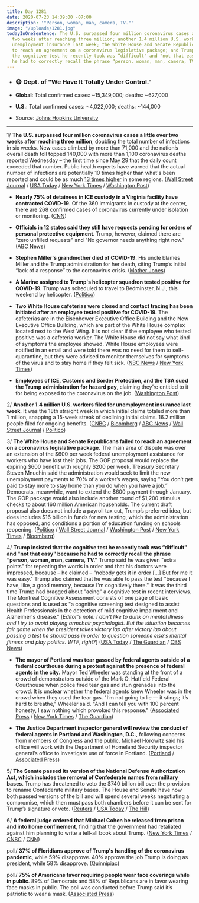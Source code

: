 ```yaml
---
title: Day 1281
date: 2020-07-23 14:39:00 -07:00
description: '"Person, woman, man, camera, TV."'
image: "/uploads/1281.jpg"
todayInOneSentence: The U.S. surpassed four million coronavirus cases a little over
  two weeks after reaching three million; another 1.4 million U.S. workers filed for
  unemployment insurance last week; the White House and Senate Republicans failed
  to reach an agreement on a coronavirus legislative package; and Trump insisted that
  the cognitive test he recently took was “difficult" and "not that easy" because
  he had to correctly recall the phrase “person, woman, man, camera, TV.”
---
```


* ### 😷 Dept. of "We Have It Totally Under Control."

* **Global**: Total confirmed cases: \~15,349,000; deaths: \~627,000

* **U.S.**: Total confirmed cases: \~4,022,000; deaths: \~144,000

* Source: [Johns Hopkins University](https://coronavirus.jhu.edu/map.html)

---

1/ **The U.S. surpassed four million coronavirus cases a little over two weeks after reaching three million**, doubling the total number of infections in six weeks. New cases climbed by more than 71,000 and the nation’s overall death toll topped 140,000 with more than 1,100 coronavirus deaths reported Wednesday – the first time since May 29 that the daily count exceeded that number. Public health experts have warned that the actual number of infections are potentially 10 times higher than what's been reported and could be as much [13 times higher](https://www.nytimes.com/2020/07/21/health/coronavirus-infections-us.html) in some regions. ([Wall Street Journal](https://www.wsj.com/articles/coronavirus-latest-news-07-23-2020-11595493659?mod=hp_lead_pos3) / [USA Today](https://www.usatoday.com/story/news/nation/2020/07/23/united-states-coronavirus-cases-deaths-timeline/5485674002/) / [New York Times](https://www.nytimes.com/2020/07/23/world/coronavirus-covid-19.html#link-39da89b8) / [Washington Post](https://www.washingtonpost.com/nation/2020/07/23/covid-live-updates-us/?hpid=hp_hp-top-table-high_virus-luf-1225am%3Aprime-time%2Fpromo))

* **Nearly 75% of detainees in ICE custody in a Virginia facility have contracted COVID-19**. Of the 360 immigrants in custody at the center, there are 268 confirmed cases of coronavirus currently under isolation or monitoring. ([CNN](https://www.cnn.com/2020/07/23/politics/immigration-ice-detention-coronavirus-farmville/index.html))

* **Officials in 12 states said they still have requests pending for orders of personal protective equipment**. Trump, however, claimed there are "zero unfilled requests" and "No governor needs anything right now." ([ABC News](https://abcnews.go.com/Health/trump-claim-12-states-orders-coronavirus-supplies-unfilled/story?id=71946598))

* **Stephen Miller's grandmother died of COVID-19**. His uncle blames Miller and the Trump administration for her death, citing Trump’s initial “lack of a response” to the coronavirus crisis. ([Mother Jones](https://www.motherjones.com/politics/2020/07/stephen-millers-grandmother-died-of-covid-19-her-son-blames-the-trump-administration/))

* **A Marine assigned to Trump's helicopter squadron tested positive for COVID-19**. Trump was scheduled to travel to Bedminster, N.J., this weekend by helicopter. ([Politico](https://www.politico.com/news/2020/07/23/marine-one-helicopter-covid-positive-380444))

* **Two White House cafeterias were closed and contact tracing has been initiated after an employee tested positive for COVID-19.** The cafeterias are in the Eisenhower Executive Office Building and the New Executive Office Building, which are part of the White House complex located next to the West Wing. It is not clear if the employee who tested positive was a cafeteria worker. The White House did not say what kind of symptoms the employee showed. White House employees were notified in an email and were told there was no need for them to self-quarantine, but they were advised to monitor themselves for symptoms of the virus and to stay home if they felt sick. ([NBC News](https://www.nbcnews.com/politics/white-house/white-house-executive-office-cafeteria-closed-after-positive-coronavirus-test-n1234662) / [New York Times](https://www.nytimes.com/2020/07/22/us/politics/white-house-employee-covid-19.html))

* **Employees of ICE, Customs and Border Protection, and the TSA sued the Trump administration for hazard pay**, claiming they’re entitled to it for being exposed to the coronavirus on the job. ([Washington Post](https://www.washingtonpost.com/nation/2020/07/23/covid-live-updates-us/?hpid=hp_hp-top-table-high_virus-luf-1225am%3Aprime-time%2Fpromo))

2/ **Another 1.4 million U.S. workers filed for unemployment insurance last week**. It was the 18th straight week in which initial claims totaled more than 1 million, snapping a 15-week streak of declining initial claims. 16.2 million people filed for ongoing benefits. ([CNBC](https://www.cnbc.com/2020/07/23/weekly-jobless-claims.html) / [Bloomberg](https://www.bloomberg.com/news/articles/2020-07-23/u-s-jobless-claims-rose-last-week-for-first-time-since-march?srnd=premium&sref=MIBMEEoj) / [ABC News](https://abcnews.go.com/Business/14-million-workers-filed-unemployment-insurance-week/story?id=71939422) / [Wall Street Journal](https://www.wsj.com/articles/unemployment-benefits-weekly-jobless-claims-coronavirus-11595444039?mod=hp_lead_pos1) / [Politico](https://www.politico.com/news/2020/07/23/unemployment-claims-numbers-coronavirus-379729))

3/ **The White House and Senate Republicans failed to reach an agreement on a coronavirus legislative package**. The main area of dispute was over an extension of the $600 per week federal unemployment assistance for workers who have lost their jobs. The GOP proposal would replace the expiring $600 benefit with roughly $200 per week. Treasury Secretary Steven Mnuchin said the administration would seek to limit the new unemployment payments to 70% of a worker’s wages, saying "You don’t get paid to stay more to stay home than you do when you have a job.” Democrats, meanwhile, want to extend the $600 payment through January. The GOP package would also include another round of $1,200 stimulus checks to about 160 million American households. The current draft proposal also does not include a payroll tax cut, Trump’s preferred idea, but does includes $16 billion in funds for new testing, which the administration has opposed, and conditions a portion of education funding on schools reopening. ([Politico](https://www.politico.com/news/2020/07/23/senate-gop-covid-relief-bill-unemployment-379754) / [Wall Street Journal](https://www.wsj.com/articles/mnuchin-payroll-tax-cut-wont-be-in-senate-republican-coronavirus-relief-bill-11595509963?mod=hp_lead_pos4) / [Washington Post](https://www.washingtonpost.com/us-policy/2020/07/23/congress-stimulus-coronavirus-trump/) / [New York Times](https://www.nytimes.com/2020/07/23/world/coronavirus-covid-19.html#link-af5a16a) / [Bloomberg](https://www.bloomberg.com/news/articles/2020-07-23/republican-plan-would-send-more-1-200-stimulus-checks-in-august?srnd=premium&sref=MIBMEEoj))

4/ **Trump insisted that the cognitive test he recently took was “difficult" and "not that easy" because he had to correctly recall the phrase “person, woman, man, camera, TV.”** Trump said he was given "extra points" for repeating the words in order and that his doctors were impressed, because – he claimed – "nobody gets it in order \[...\] But for me it was easy." Trump also claimed that he was able to pass the test "because I have, like, a good memory, because I'm cognitively there." It was the third time Trump had bragged about "acing" a cognitive test in recent interviews. The Montreal Cognitive Assessment consists of one page of basic questions and is used as "a cognitive screening test designed to assist Health Professionals in the detection of mild cognitive impairment and Alzheimer's disease." \[*Editor's note: I don't like to dunk on mental illness and I try to avoid playing armchair psychologist. But the situation becomes fair game when the president takes victory lap after victory lap about passing a test he should pass in order to question someone else's mental fitness and play politics. WTF, right?*\] ([USA Today](https://www.usatoday.com/story/news/politics/2020/07/23/trump-again-boasts-performance-difficult-cognitive-test/5492305002/) / [The Guardian](https://www.theguardian.com/us-news/2020/jul/23/person-woman-man-camera-tv-trump-insists-cognition-test-was-difficult) / [CBS News](https://www.cbsnews.com/news/trump-cognitive-test-difficulty-claim/))

* **The mayor of Portland was tear gassed by federal agents outside of a federal courthouse during a protest against the presence of federal agents in the city.** Mayor Ted Wheeler was standing at the front of a crowd of demonstrators outside of the Mark O. Hatfield Federal Courthouse when police fired tear gas and stun grenades into the crowd. It is unclear whether the federal agents knew Wheeler was in the crowd when they used the tear gas. "I’m not going to lie — it stings; it’s hard to breathe," Wheeler said. "And I can tell you with 100 percent honesty, I saw nothing which provoked this response." ([Associated Press](https://apnews.com/edd4ebdd7a245e568da69db38aea04db) / [New York Times](https://www.nytimes.com/2020/07/23/us/portland-protest-tear-gas-mayor.html) / [The Guardian](https://www.theguardian.com/us-news/2020/jul/23/donald-trump-portland-oregon-mayor-ted-wheeler-teargas-federal-agents))

* **The Justice Department inspector general will review the conduct of federal agents in Portland and Washington, D.C.**, following concerns from members of Congress and the public. Michael Horowitz said his office will work with the Department of Homeland Security inspector general’s office to investigate use of force in Portland. ([Portland](https://www.politico.com/news/2020/07/23/doj-ig-probe-law-enforcement-portland-washington-dc-380383) / [Associated Press](https://apnews.com/ecd6aef6fa3d47424e5c1aab5ba52392))

5/ **The Senate passed its version of the National Defense Authorization Act, which includes the removal of Confederate names from military bases**. Trump has threatened to veto the $740 billion bill over the provision to rename Confederate military bases. The House and Senate have now both passed versions of the bill and will spend several weeks negotiating a compromise, which then must pass both chambers before it can be sent for Trump’s signature or veto. ([Reuters](https://www.reuters.com/article/us-usa-congress-defense/u-s-senate-passes-740-billion-defense-bill-bucking-trump-on-confederate-names-idUSKCN24O2TF) / [USA Today](https://www.usatoday.com/story/news/politics/2020/07/23/senate-set-passes-defense-bill-removing-confederate-names-bases/5495545002/) / [The Hill](https://thehill.com/homenews/senate/508721-senate-passes-bill-with-plan-to-change-confederate-named-bases-over-trump))

6/ **A federal judge ordered that Michael Cohen be released from prison and into home confinement**, finding that the government had retaliated against him planning to write a tell-all book about Trump. ([New York Times](https://www.nytimes.com/2020/07/23/nyregion/michael-cohen-trump-book.html) / [CNBC](https://www.cnbc.com/2020/07/23/michael-cohen-judge-orders-former-trump-lawyers-release-from-prison.html) / [CNN](https://www.cnn.com/2020/07/23/politics/michael-cohen-will-be-released/))

poll/ **37% of Floridians approve of Trump's handling of the coronavirus pandemic**, while 59% disapprove. 40% approve the job Trump is doing as president, while 58% disapprove. ([Quinnipiac](https://poll.qu.edu/florida/release-detail?ReleaseID=3668))

poll/ **75% of Americans favor requiring people wear face coverings while in public**. 89% of Democrats and 58% of Republicans are in favor wearing face masks in public. The poll was conducted before Trump said it’s patriotic to wear a mask. ([Associated Press](https://apnews.com/9126a38ef22c244f9ca18f9584061f8d))